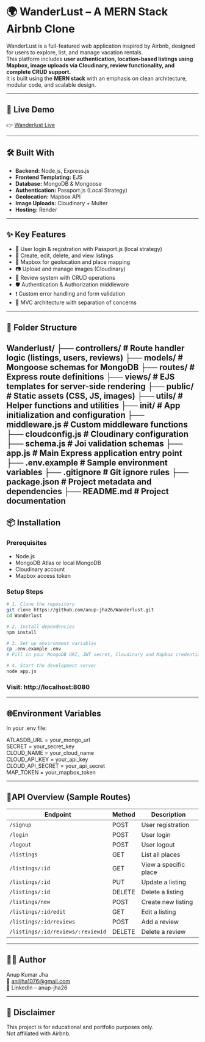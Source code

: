 # 🌍 WanderLust – A MERN Stack Airbnb Clone

WanderLust is a full-featured web application inspired by Airbnb, designed for users to explore, list, and manage vacation rentals.  
This platform includes **user authentication, location-based listings using Mapbox, image uploads via Cloudinary, review functionality, and complete CRUD support.**  
It is built using the **MERN stack** with an emphasis on clean architecture, modular code, and scalable design.

---

## 🚀 Live Demo

👉 [Wanderlust Live](https://wanderlust-5w8k.onrender.com/listings)

---

## 🛠️ Built With

- **Backend:** Node.js, Express.js
- **Frontend Templating:** EJS
- **Database:** MongoDB & Mongoose
- **Authentication:** Passport.js (Local Strategy)
- **Geolocation:** Mapbox API
- **Image Uploads:** Cloudinary + Multer
- **Hosting:** Render

---

## ✨ Key Features

- 🔐 User login & registration with Passport.js (local strategy)
- 🏡 Create, edit, delete, and view listings
- 📍 Mapbox for geolocation and place mapping
- 📷 Upload and manage images (Cloudinary)
- 💬 Review system with CRUD operations
- 🛡️ Authentication & Authorization middleware
- ❗ Custom error handling and form validation
- 📁 MVC architecture with separation of concerns

---

## 📁 Folder Structure
Wanderlust/
├── controllers/           # Route handler logic (listings, users, reviews)
├── models/                # Mongoose schemas for MongoDB
├── routes/                # Express route definitions
├── views/                 # EJS templates for server-side rendering
├── public/                # Static assets (CSS, JS, images)
├── utils/                 # Helper functions and utilities
├── init/                  # App initialization and configuration
├── middleware.js          # Custom middleware functions
├── cloudconfig.js         # Cloudinary configuration
├── schema.js              # Joi validation schemas
├── app.js                 # Main Express application entry point
├── .env.example           # Sample environment variables
├── .gitignore             # Git ignore rules
├── package.json           # Project metadata and dependencies
├── README.md              # Project documentation
---

## 📦 Installation

### Prerequisites

- Node.js
- MongoDB Atlas or local MongoDB
- Cloudinary account
- Mapbox access token

### Setup Steps

```bash
# 1. Clone the repository
git clone https://github.com/anup-jha26/Wanderlust.git
cd Wanderlust

# 2. Install dependencies
npm install

# 3. Set up environment variables
cp .env.example .env
# Fill in your MongoDB URI, JWT secret, Cloudinary and Mapbox credentials

# 4. Start the development server
node app.js
```
### Visit: http://localhost:8080

---

## 🌐Environment Variables
In your .env file:

ATLASDB_URL = your_mongo_url  
SECRET = your_secret_key  
CLOUD_NAME = your_cloud_name  
CLOUD_API_KEY = your_api_key  
CLOUD_API_SECRET = your_api_secret  
MAP_TOKEN = your_mapbox_token  

---

## 🧪API Overview (Sample Routes)

| Endpoint                         | Method | Description           |
| -------------------------------- | ------ | --------------------- |
| `/signup`                        | POST   | User registration     |
| `/login`                         | POST   | User login            |
| `/logout`                        | POST   | User logout           |
| `/listings`                      | GET    | List all places       |
| `/listings/:id`                  | GET    | View a specific place |
| `/listings/:id`                  | PUT    | Update a listing      |
| `/listings/:id`                  | DELETE | Delete a listing      |
| `/listings/new`                  | POST   | Create new listing    |
| `/listings/:id/edit`             | GET    | Edit a listing        |
| `/listings/:id/reviews`          | POST   | Add a review          |
| `/listings/:id/reviews/:reviewId`| DELETE | Delete a review       |

---

## 👨‍💻 Author
Anup Kumar Jha  
📧 aniljha1076@gmail.com  
🔗 LinkedIn – anup-jha26  

---

## 📄 Disclaimer
This project is for educational and portfolio purposes only.  
Not affiliated with Airbnb.  
